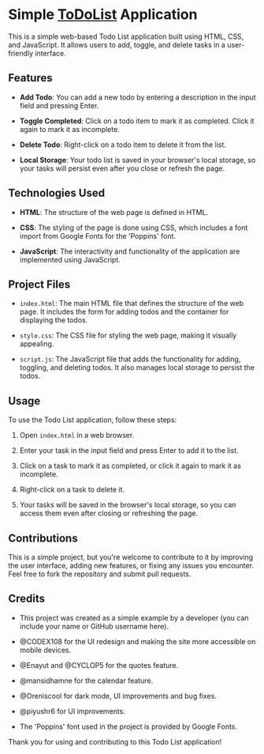 # **Simple [ToDoList](https://techcsispit.github.io/ToDoList/) Application**

This is a simple web-based Todo List application built using HTML, CSS, and JavaScript. It allows users to add, toggle, and delete tasks in a user-friendly interface.

## Features

- **Add Todo**: You can add a new todo by entering a description in the input field and pressing Enter.

- **Toggle Completed**: Click on a todo item to mark it as completed. Click it again to mark it as incomplete.

- **Delete Todo**: Right-click on a todo item to delete it from the list.

- **Local Storage**: Your todo list is saved in your browser's local storage, so your tasks will persist even after you close or refresh the page.

## Technologies Used

- **HTML**: The structure of the web page is defined in HTML.

- **CSS**: The styling of the page is done using CSS, which includes a font import from Google Fonts for the 'Poppins' font.

- **JavaScript**: The interactivity and functionality of the application are implemented using JavaScript.

## Project Files

- `index.html`: The main HTML file that defines the structure of the web page. It includes the form for adding todos and the container for displaying the todos.

- `style.css`: The CSS file for styling the web page, making it visually appealing.

- `script.js`: The JavaScript file that adds the functionality for adding, toggling, and deleting todos. It also manages local storage to persist the todos.

## Usage

To use the Todo List application, follow these steps:

1. Open `index.html` in a web browser.

2. Enter your task in the input field and press Enter to add it to the list.

3. Click on a task to mark it as completed, or click it again to mark it as incomplete.

4. Right-click on a task to delete it.

5. Your tasks will be saved in the browser's local storage, so you can access them even after closing or refreshing the page.

## Contributions

This is a simple project, but you're welcome to contribute to it by improving the user interface, adding new features, or fixing any issues you encounter. Feel free to fork the repository and submit pull requests.

## Credits

- This project was created as a simple example by a developer (you can include your name or GitHub username here).

- @CODEX108 for the UI redesign and making the site more accessible on mobile devices.

- @Enayut and @CYCLOP5 for the quotes feature.

- @mansidhamne for the calendar feature. 

- @Oreniscool for dark mode, UI improvements and bug fixes.

- @piyushr6 for UI improvements.

- The 'Poppins' font used in the project is provided by Google Fonts.

Thank you for using and contributing to this Todo List application!
